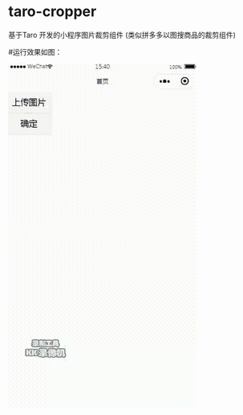 # taro-cropper
基于Taro 开发的小程序图片裁剪组件 (类似拼多多以图搜商品的裁剪组件)

#运行效果如图：


![Image](https://raw.githubusercontent.com/KaraKong/taro-cropper/master/effect.gif)
